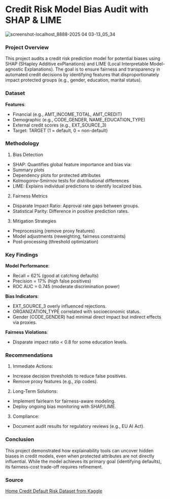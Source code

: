 # Credit Risk Model Bias Audit with SHAP & LIME

![screenshot-localhost_8888-2025 04 03-13_05_34](https://github.com/user-attachments/assets/0e837e6f-bb5a-42e4-a914-796ab6cc18f4)

### Project Overview

This project audits a credit risk prediction model for potential biases using SHAP (SHapley Additive exPlanations) and LIME (Local Interpretable Model-agnostic Explanations). The goal is to ensure fairness and transparency in automated credit decisions by identifying features that disproportionately impact protected groups (e.g., gender, education, marital status).

### Dataset

**Features**:
- Financial (e.g., AMT_INCOME_TOTAL, AMT_CREDIT)
- Demographic (e.g., CODE_GENDER, NAME_EDUCATION_TYPE)
- External credit scores (e.g., EXT_SOURCE_3)
- Target: TARGET (1 = default, 0 = non-default)

### Methodology

1. Bias Detection
- SHAP: Quantifies global feature importance and bias via:
- Summary plots
- Dependency plots for protected attributes
- Kolmogorov-Smirnov tests for distributional differences
- LIME: Explains individual predictions to identify localized bias.

2. Fairness Metrics
- Disparate Impact Ratio: Approval rate gaps between groups.
- Statistical Parity: Difference in positive prediction rates.

3. Mitigation Strategies
- Preprocessing (remove proxy features)
- Model adjustments (reweighting, fairness constraints)
- Post-processing (threshold optimization)

### Key Findings

**Model Performance**:
- Recall = 62% (good at catching defaults)
- Precision = 17% (high false positives)
- ROC AUC = 0.745 (moderate discrimination power)

**Bias Indicators**:
- EXT_SOURCE_3 overly influenced rejections.
- ORGANIZATION_TYPE correlated with socioeconomic status.
- Gender (CODE_GENDER) had minimal direct impact but indirect effects via proxies.

**Fairness Violations**:
- Disparate impact ratio < 0.8 for some education levels.

### Recommendations

1. Immediate Actions:
- Increase decision thresholds to reduce false positives.
- Remove proxy features (e.g., zip codes).

2. Long-Term Solutions:
- Implement fairlearn for fairness-aware modeling.
- Deploy ongoing bias monitoring with SHAP/LIME.

3. Compliance:
- Document audit results for regulatory reviews (e.g., EU AI Act).

### Conclusion

This project demonstrated how explainability tools can uncover hidden biases in credit models, even when protected attributes are not directly influential. While the model achieves its primary goal (identifying defaults), its fairness-cost trade-off requires refinement.

### Source

[Home Credit Default Risk Dataset from Kaggle](https://www.kaggle.com/datasets/anggundwilestari/home-credit)


